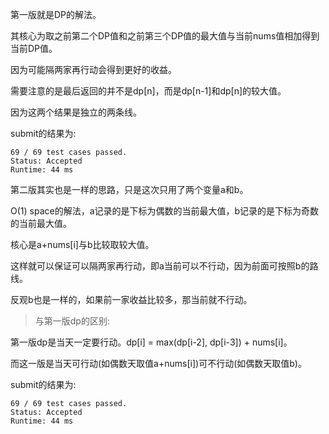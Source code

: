 第一版就是DP的解法。

其核心为取之前第二个DP值和之前第三个DP值的最大值与当前nums值相加得到当前DP值。

因为可能隔两家再行动会得到更好的收益。

需要注意的是最后返回的并不是dp[n]，而是dp[n-1]和dp[n]的较大值。

因为这两个结果是独立的两条线。

submit的结果为:
```
69 / 69 test cases passed.
Status: Accepted
Runtime: 44 ms
```

第二版其实也是一样的思路，只是这次只用了两个变量a和b。

O(1) space的解法，a记录的是下标为偶数的当前最大值，b记录的是下标为奇数的当前最大值。

核心是a+nums[i]与b比较取较大值。

这样就可以保证可以隔两家再行动，即a当前可以不行动，因为前面可按照b的路线。

反观b也是一样的，如果前一家收益比较多，那当前就不行动。

> 与第一版dp的区别:

第一版dp是当天一定要行动。dp[i] = max(dp[i-2], dp[i-3]) + nums[i]。

而这一版是当天可行动(如偶数天取值a+nums[i])可不行动(如偶数天取值b)。

submit的结果为:
```
69 / 69 test cases passed.
Status: Accepted
Runtime: 44 ms
```
